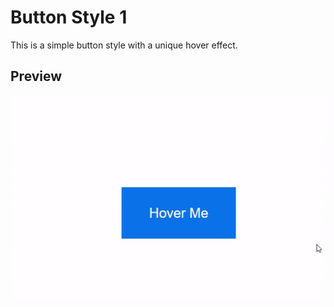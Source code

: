 # Button Style 1

This is a simple button style with a unique hover effect.

## Preview

![Button Style 1 Preview](https://github.com/yashutoxie/Projects101/blob/ecefc009e0daa267688005ec19320a4c6c2d670e/Button%20Styles/Btn1_Gif.gif)
 
